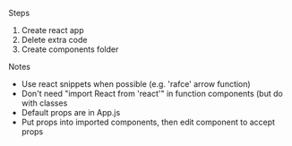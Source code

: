 Steps
1. Create react app
2. Delete extra code
3. Create components folder

Notes
- Use react snippets when possible (e.g. 'rafce' arrow function)
- Don't need "import React from 'react'" in function components (but do with classes
- Default props are in App.js
- Put props into imported components, then edit component to accept  props